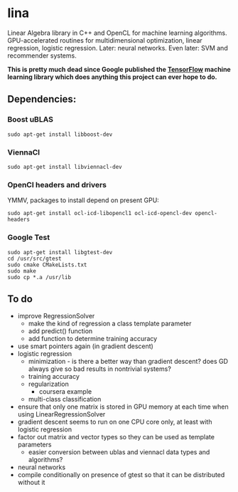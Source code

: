 # lina
Linear Algebra library in C++ and OpenCL for machine learning algorithms.
GPU-accelerated routines for multidimensional optimization, linear regression,
logistic regression. Later: neural networks. Even later: SVM and recommender systems. 

**This is pretty much dead since Google published the [TensorFlow](http://www.tensorflow.org/) 
machine learning library which does anything this project can ever hope to do.**

## Dependencies:

### Boost uBLAS

    sudo apt-get install libboost-dev
    
### ViennaCl

    sudo apt-get install libviennacl-dev
    
### OpenCl headers and drivers

YMMV, packages to install depend on present GPU:

    sudo apt-get install ocl-icd-libopencl1 ocl-icd-opencl-dev opencl-headers
    
### Google Test

    sudo apt-get install libgtest-dev
    cd /usr/src/gtest
    sudo cmake CMakeLists.txt
    sudo make
    sudo cp *.a /usr/lib

## To do

* improve RegressionSolver
  * make the kind of regression a class template parameter
  * add predict() function
  * add function to determine training accuracy
* use smart pointers again (in gradient descent)
* logistic regression
  * minimization - is there a better way than gradient descent? does GD always give so bad results in nontrivial systems?
  * training accuracy
  * regularization
    * coursera example
  * multi-class classification
* ensure that only one matrix is stored in GPU memory at each time when using LinearRegressionSolver
* gradient descent seems to run on one CPU core only, at least with logistic regression
* factor out matrix and vector types so they can be used as template parameters
  * easier conversion between ublas and viennacl data types and algorithms?
* neural networks
* compile conditionally on presence of gtest so that it can be distributed without it

